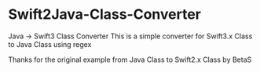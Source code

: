 # Swift2Java-Class-Converter
Java -> Swift3 Class Converter
This is a simple converter for Swift3.x Class to Java Class using regex

Thanks for the original example from Java Class to Swift2.x Class by BetaS
